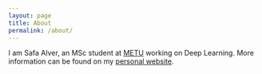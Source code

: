 ```yaml
---
layout: page
title: About
permalink: /about/
---
```


I am Safa Alver, an MSc student at [METU](http://www.metu.edu.tr/) working on
Deep Learning. More information can be found on my 
[personal website](https://alversafa.github.io/).
